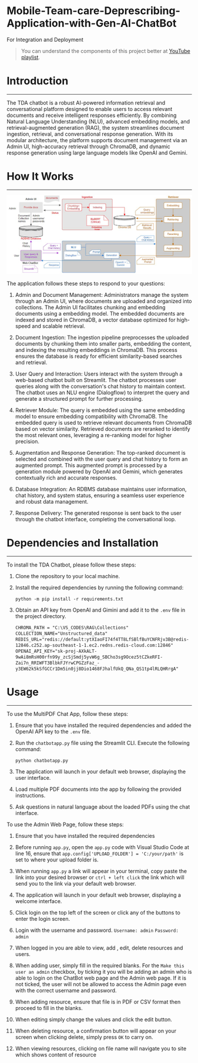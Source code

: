 # Mobile-Team-care-Deprescribing-Application-with-Gen-AI-ChatBot
For Integration and Deployment

> You can understand the components of this project better at [YouTube playlist](https://www.youtube.com/watch?v=T-D1OfcDW1M&list=PLEJnINKHyZIBZZxkSNafHQMDdg5Lf3O3W&pp=gAQB).

# Introduction
------------
The TDA chatbot is a robust AI-powered information retrieval and conversational platform designed to enable users to access relevant documents and receive intelligent responses efficiently. By combining Natural Language Understanding (NLU), advanced embedding models, and retrieval-augmented generation (RAG), the system streamlines document ingestion, retrieval, and conversational response generation. With its modular architecture, the platform supports document management via an Admin UI, high-accuracy retrieval through ChromaDB, and dynamic response generation using large language models like OpenAI and Gemini.

# How It Works
------------

![System Architecture Diagram](./Sys_Arc/Sys_Arc.jpg)

The application follows these steps to respond to your questions:

1. Admin and Document Management: Administrators manage the system through an Admin UI, where documents are uploaded and organized into collections. The Admin UI facilitates chunking and embedding documents using a embedding model.
The embedded documents are indexed and stored in ChromaDB, a vector database optimized for high-speed and scalable retrieval.

2. Document Ingestion: The ingestion pipeline preprocesses the uploaded documents by chunking them into smaller parts, embedding the content, and indexing the resulting embeddings in ChromaDB.
This process ensures the database is ready for efficient similarity-based searches and retrieval.

3. User Query and Interaction: Users interact with the system through a web-based chatbot built on Streamlit. The chatbot processes user queries along with the conversation's chat history to maintain context.
The chatbot uses an NLU engine (Dialogflow) to interpret the query and generate a structured prompt for further processing.

4. Retriever Module: The query is embedded using the same embedding model to ensure embedding compatibility with ChromaDB.
The embedded query is used to retrieve relevant documents from ChromaDB based on vector similarity.
Retrieved documents are reranked to identify the most relevant ones, leveraging a re-ranking model for higher precision.

5. Augmentation and Response Generation: The top-ranked document is selected and combined with the user query and chat history to form an augmented prompt.
This augmented prompt is processed by a generation module powered by OpenAI and Gemini, which generates contextually rich and accurate responses.

6. Database Integration: An RDBMS database maintains user information, chat history, and system status, ensuring a seamless user experience and robust data management.

7. Response Delivery: The generated response is sent back to the user through the chatbot interface, completing the conversational loop.

# Dependencies and Installation
----------------------------
To install the TDA Chatbot, please follow these steps:

1. Clone the repository to your local machine.

2. Install the required dependencies by running the following command:
   ```
   python -m pip install -r requirements.txt

   ```

3. Obtain an API key from OpenAI and Gimini and add it to the `.env` file in the project directory.
   ```
   CHROMA_PATH = "C:\VS_CODES\RAG\Collections"
   COLLECTION_NAME="Unstructured_data"
   REDIS_URL="redis://default:ytXIaoFI74f4TT8LfSBlfBuYCNFRjv3B@redis-12846.c252.ap-southeast-1-1.ec2.redns.redis-cloud.com:12846"
   OPENAI_API_KEY="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"
   ```

# Usage
-----
To use the MultiPDF Chat App, follow these steps:

1. Ensure that you have installed the required dependencies and added the OpenAI API key to the `.env` file.

2. Run the `chatbotapp.py` file using the Streamlit CLI. Execute the following command:
   ```
   python chatbotapp.py
   ```

3. The application will launch in your default web browser, displaying the user interface.

4. Load multiple PDF documents into the app by following the provided instructions.

5. Ask questions in natural language about the loaded PDFs using the chat interface.


To use the Admin Web Page, follow these steps:

1. Ensure that you have installed the required dependencies

2. Before running `app.py`, open the `app.py` code with Visual Studio Code at line 16, ensure that `app.config['UPLOAD_FOLDER'] = 'C:/your/path'` is set to where your upload folder is.

3. When running `app.py` a link will appear in your terminal, copy paste the link into your desired browser or `ctrl + left click` the link which will send you to the link via your default web browser.

4. The application will launch in your default web browser, displaying a welcome interface.

5. Click login on the top left of the screen or click any of the buttons to enter the login screen. 

6. Login with the username and password. `Username: admin` `Password: admin`

7. When logged in you are able to view, add , edit, delete resources and users.

8. When adding user, simply fill in the required blanks. For the `Make this user an admin` checkbox, by ticking it you 
   will be adding an admin who is able to login on the ChatBot web page and the Admin web page. If it is not ticked, 
   the user will not be allowed to access the Admin page even with the correct username and password.

9. When adding resource, ensure that file is in PDF or CSV format then proceed to fill in the blanks.

10. When editing simply change the values and click the edit button.

11. When deleting resource, a confirmation button will appear on your screen when clicking delete, simply press `OK` to carry on.

12. When viewing resources, clicking on file name will navigate you to site which shows content of resource

